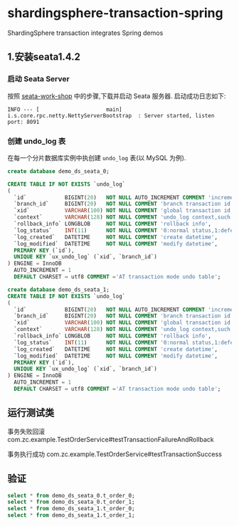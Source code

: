 # shardingsphere-transaction-spring
ShardingSphere transaction integrates Spring demos

## 1.安装seata1.4.2
### 启动 Seata Server
按照 [seata-work-shop](https://github.com/seata/seata-workshop) 中的步骤,下载并启动 Seata 服务器.
启动成功日志如下:
```log
INFO --- [                     main] i.s.core.rpc.netty.NettyServerBootstrap  : Server started, listen port: 8091
```

### 创建 undo_log 表
在每一个分片数据库实例中执创建 `undo_log` 表(以 MySQL 为例).

```sql
create database demo_ds_seata_0;

CREATE TABLE IF NOT EXISTS `undo_log`
(
  `id`            BIGINT(20)   NOT NULL AUTO_INCREMENT COMMENT 'increment id',
  `branch_id`     BIGINT(20)   NOT NULL COMMENT 'branch transaction id',
  `xid`           VARCHAR(100) NOT NULL COMMENT 'global transaction id',
  `context`       VARCHAR(128) NOT NULL COMMENT 'undo_log context,such as serialization',
  `rollback_info` LONGBLOB     NOT NULL COMMENT 'rollback info',
  `log_status`    INT(11)      NOT NULL COMMENT '0:normal status,1:defense status',
  `log_created`   DATETIME     NOT NULL COMMENT 'create datetime',
  `log_modified`  DATETIME     NOT NULL COMMENT 'modify datetime',
  PRIMARY KEY (`id`),
  UNIQUE KEY `ux_undo_log` (`xid`, `branch_id`)
) ENGINE = InnoDB
  AUTO_INCREMENT = 1
  DEFAULT CHARSET = utf8 COMMENT ='AT transaction mode undo table';

create database demo_ds_seata_1;
CREATE TABLE IF NOT EXISTS `undo_log`
(
  `id`            BIGINT(20)   NOT NULL AUTO_INCREMENT COMMENT 'increment id',
  `branch_id`     BIGINT(20)   NOT NULL COMMENT 'branch transaction id',
  `xid`           VARCHAR(100) NOT NULL COMMENT 'global transaction id',
  `context`       VARCHAR(128) NOT NULL COMMENT 'undo_log context,such as serialization',
  `rollback_info` LONGBLOB     NOT NULL COMMENT 'rollback info',
  `log_status`    INT(11)      NOT NULL COMMENT '0:normal status,1:defense status',
  `log_created`   DATETIME     NOT NULL COMMENT 'create datetime',
  `log_modified`  DATETIME     NOT NULL COMMENT 'modify datetime',
  PRIMARY KEY (`id`),
  UNIQUE KEY `ux_undo_log` (`xid`, `branch_id`)
) ENGINE = InnoDB
  AUTO_INCREMENT = 1
  DEFAULT CHARSET = utf8 COMMENT ='AT transaction mode undo table';
```

## 运行测试类
事务失败回滚
com.zc.example.TestOrderService#testTransactionFailureAndRollback

事务执行成功
com.zc.example.TestOrderService#testTransactionSuccess

## 验证
```sql
select * from demo_ds_seata_0.t_order_0;
select * from demo_ds_seata_0.t_order_1;
select * from demo_ds_seata_1.t_order_0;
select * from demo_ds_seata_1.t_order_1;
```

